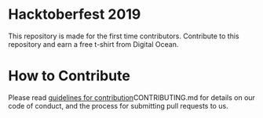 # Hacktoberfest 2019

This repository is made for the first time contributors. Contribute to this repository and earn a free t-shirt from Digital Ocean.

# How to Contribute

Please read [guidelines for contribution](./CONTRIBUTING.md)CONTRIBUTING.md for details on our code of conduct, and the process for submitting pull requests to us.